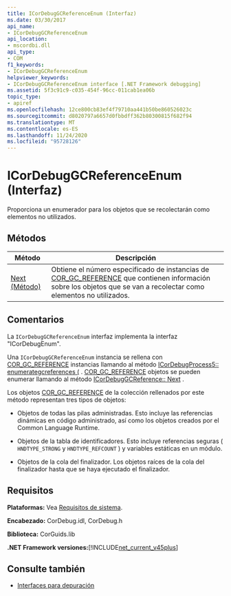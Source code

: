 ```yaml
---
title: ICorDebugGCReferenceEnum (Interfaz)
ms.date: 03/30/2017
api_name:
- ICorDebugGCReferenceEnum
api_location:
- mscordbi.dll
api_type:
- COM
f1_keywords:
- ICorDebugGCReferenceEnum
helpviewer_keywords:
- ICorDebugGCReferenceEnum interface [.NET Framework debugging]
ms.assetid: 5f3c91c9-c035-454f-96cc-011cab1ea06b
topic_type:
- apiref
ms.openlocfilehash: 12ce800cb83ef4f79710aa441b50be860526023c
ms.sourcegitcommit: d8020797a6657d0fbbdff362b80300815f682f94
ms.translationtype: MT
ms.contentlocale: es-ES
ms.lasthandoff: 11/24/2020
ms.locfileid: "95728126"
---
```

# <a name="icordebuggcreferenceenum-interface"></a>ICorDebugGCReferenceEnum (Interfaz)

Proporciona un enumerador para los objetos que se recolectarán como elementos no utilizados.  
  
## <a name="methods"></a>Métodos  
  
|Método|Descripción|  
|------------|-----------------|  
|[Next (Método)](icordebuggcreferenceenum-next-method.md)|Obtiene el número especificado de instancias de [COR_GC_REFERENCE](cor-gc-reference-structure.md) que contienen información sobre los objetos que se van a recolectar como elementos no utilizados.|  
  
## <a name="remarks"></a>Comentarios  

 La `ICorDebugGCReferenceEnum` interfaz implementa la interfaz "ICorDebugEnum".  
  
 Una `ICorDebugGCReferenceEnum` instancia se rellena con [COR_GC_REFERENCE](cor-gc-reference-structure.md) instancias llamando al método [ICorDebugProcess5:: enumerategcreferences (](icordebugprocess5-enumerategcreferences-method.md) . [COR_GC_REFERENCE](cor-gc-reference-structure.md) objetos se pueden enumerar llamando al método [ICorDebugGCReference:: Next](icordebuggcreferenceenum-next-method.md) .  
  
 Los objetos [COR_GC_REFERENCE](cor-gc-reference-structure.md) de la colección rellenados por este método representan tres tipos de objetos:  
  
- Objetos de todas las pilas administradas. Esto incluye las referencias dinámicas en código administrado, así como los objetos creados por el Common Language Runtime.  
  
- Objetos de la tabla de identificadores. Esto incluye referencias seguras ( `HNDTYPE_STRONG` y `HNDTYPE_REFCOUNT` ) y variables estáticas en un módulo.  
  
- Objetos de la cola del finalizador. Los objetos raíces de la cola del finalizador hasta que se haya ejecutado el finalizador.  
  
## <a name="requirements"></a>Requisitos  

 **Plataformas:** Vea [Requisitos de sistema](../../get-started/system-requirements.md).  
  
 **Encabezado:** CorDebug.idl, CorDebug.h  
  
 **Biblioteca:** CorGuids.lib  
  
 **.NET Framework versiones:**[!INCLUDE[net_current_v45plus](../../../../includes/net-current-v45plus-md.md)]  
  
## <a name="see-also"></a>Consulte también

- [Interfaces para depuración](debugging-interfaces.md)
